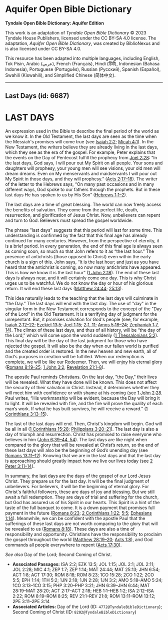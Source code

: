 # Aquifer Open Bible Dictionary

**Tyndale Open Bible Dictionary: Aquifer Edition**

This work is an adaptation of *Tyndale Open Bible Dictionary* © 2023 Tyndale House Publishers, licensed under the CC BY\-SA 4\.0 license. The adaptation, *Aquifer Open Bible Dictionary*, was created by BiblioNexus and is also licensed under CC BY\-SA 4\.0\.

This resource has been adapted into multiple languages, including English, Tok Pisin, Arabic (عربي), French (Français), Hindi (हिंदी), Indonesian (Bahasa Indonesia), Portuguese (Português), Russian (Русский), Spanish (Español), Swahili (Kiswahili), and Simplified Chinese (简体中文).



--------------------------------

## Last Days (id: 6687)

LAST DAYS
=========

An expression used in the Bible to describe the final period of the world as we know it. In the Old Testament, the last days are seen as the time when the Messiah's promises will come true (see [Isaiah 2:2](https://ref.ly/Isa2:2); [Micah 4:1](https://ref.ly/Mic4:1)). In the New Testament, the writers believe they are already living in the last days, which they see as the era of the gospel. For example, Peter explains that the events on the Day of Pentecost fulfill the prophecy from [Joel 2:28](https://ref.ly/Joel2:28): “In the last days, God says, I will pour out My Spirit on all people. Your sons and daughters will prophesy, your young men will see visions, your old men will dream dreams. Even on My menservants and maidservants I will pour out My Spirit in those days, and they will prophesy.” ([Acts 2:17–18](https://ref.ly/Acts2:17-Acts2:18)). The writer of the letter to the Hebrews says, “On many past occasions and in many different ways, God spoke to our fathers through the prophets. But in these last days He has spoken to us by His Son” ([Hebrews 1:1–2](https://ref.ly/Heb1:1-Heb1:2)).

The last days are a time of great blessing. The world can now freely access the benefits of salvation. They come from the perfect life, death, resurrection, and glorification of Jesus Christ. Now, unbelievers can repent and turn to God. Believers must spread the gospel worldwide.

The phrase "last days" suggests that this period will last for some time. This understanding is confirmed by the fact that this final age has already continued for many centuries. However, from the perspective of eternity, it is a brief period. In every generation, the end of this final age is always seen as coming soon, so much so that John refers to it as “the last hour.” The presence of antichrists (those opposed to Christ) even within the early church is a sign of this. John says, “It is the last hour; and just as you have heard that the antichrist is coming, so now many antichrists have appeared. This is how we know it is the last hour” ([1 John 2:18](https://ref.ly/1John2:18)). The end of these last days is always near, and it will certainly come one day. This is why Christ urges us to be watchful. We do not know the day or hour of his glorious return. It will end these last days ([Matthew 24:44](https://ref.ly/Matt24:44); [25:13](https://ref.ly/Matt25:13)).

This idea naturally leads to the teaching that the last days will culminate in “the Day.” The last days will end with the last day. The use of "day" in the singular form in the New Testament corresponds to the concept of the "Day of the Lord" in the Old Testament. It is a terrifying day of judgment for the unrepentant. But, it promises salvation for God's people (see, for example, [Isaiah 2:12–22](https://ref.ly/Isa2:12-Isa2:22); [Ezekiel 13:5](https://ref.ly/Ezek13:5); [Joel 1:15](https://ref.ly/Joel1:15); [2:1, 11](https://ref.ly/Joel2:1); [Amos 5:18–24](https://ref.ly/Amos5:18-Amos5:24); [Zephaniah 1:7, 14](https://ref.ly/Zeph1:7)). The climax of these last days, and thus of all history, will be “the day of the Lord,” which will come upon the world suddenly ([1 Thessalonians 5:2](https://ref.ly/1Thess5:2)). This final day will be the day of the last judgment for those who have rejected the gospel. It will also be the day when our fallen world is purified and the created order is restored. In the new heaven and new earth, all of God's purposes in creation will be fulfilled. When our redemption is complete, we will be like our Redeemer. Then, we will enjoy his eternal glory ([Romans 8:19–25](https://ref.ly/Rom8:19-Rom8:25); [1 John 3:2](https://ref.ly/1John3:2); [Revelation 21:1–8](https://ref.ly/Rev21:1-Rev21:8)).

The apostle Paul reminds Christians. On the last day, "the Day," their lives will be revealed. What they have done will be known. This does not affect the security of their salvation in Christ. Instead, it determines whether they will meet him with confidence or with shame at his coming (see [1 John 2:28](https://ref.ly/1John2:28). Paul writes, “His workmanship will be evident, because the Day will bring it to light. It will be revealed with fire, and the fire will prove the quality of each man’s work. If what he has built survives, he will receive a reward.” ([1 Corinthians 3:13–15](https://ref.ly/1Cor3:13-1Cor3:15)).

The last of the last days will end. Then, Christ's kingdom will begin. God will be all in all ([1 Corinthians 15:28](https://ref.ly/1Cor15:28); [Philippians 3:20–21](https://ref.ly/Phil3:20-Phil3:21)). The last day is also a day of triumph and resurrection. Christ has promised to raise everyone who believes in him ([John 6:39–44, 54](https://ref.ly/John6:39-John6:44)). The last days are like night when compared to the glory that will be revealed at Christ’s return, so the end of these last days will also be the beginning of God’s unending day (see [Romans 13:11–12](https://ref.ly/Rom13:11-Rom13:12)). Knowing that we are in the last days and that the last day is approaching should greatly impact how we live our lives today (see [2 Peter 3:11–14](https://ref.ly/2Pet3:11-2Pet3:14)).

In summary, the last days are the days of the gospel of our Lord Jesus Christ. They prepare us for the last day. It will be the final judgment of unbelievers. For believers, it will be the beginning of eternal glory. For Christ's faithful followers, these are days of joy and blessing. But we still await a full redemption. They are days of trial and suffering for the church, but God has assured us of his Spirit in our hearts. This Spirit is a hint of the taste of the full banquet to come. It is a down payment that promises full payment in the future ([Romans 8:23](https://ref.ly/Rom8:23); [2 Corinthians 1:22](https://ref.ly/2Cor1:22); [5:5](https://ref.ly/2Cor5:5); [Ephesians 1:14](https://ref.ly/Eph1:14)). Meanwhile, we can be confident with the apostle Paul that the sufferings of these last days are not worth comparing to the glory that will be revealed to us ([Romans 8:18](https://ref.ly/Rom8:18)). These days are also a time of responsibility and opportunity. Christians have the responsibility to proclaim the gospel throughout the world ([Matthew 28:19–20](https://ref.ly/Matt28:19-Matt28:20); [Acts 1:8](https://ref.ly/Acts1:8)), and God commands all people everywhere to repent ([Acts 17:30](https://ref.ly/Acts17:30)).

*See also* Day of the Lord; Second Coming of Christ.

* **Associated Passages:** ISA 2:2; EZK 13:5; JOL 1:15; JOL 2:1; JOL 2:11; JOL 2:28; MIC 4:1; ZEP 1:7; ZEP 1:14; MAT 24:44; MAT 25:13; JHN 6:54; ACT 1:8; ACT 17:30; ROM 8:18; ROM 8:23; 1CO 15:28; 2CO 1:22; 2CO 5:5; EPH 1:14; 1TH 5:2; 1JN 2:18; 1JN 2:28; 1JN 3:2; AMO 5:18–AMO 5:24; 1CO 3:13–1CO 3:15; PHP 3:20–PHP 3:21; JHN 6:39–JHN 6:44; MAT 28:19–MAT 28:20; ACT 2:17–ACT 2:18; HEB 1:1–HEB 1:2; ISA 2:12–ISA 2:22; ROM 8:19–ROM 8:25; REV 21:1–REV 21:8; ROM 13:11–ROM 13:12; 2PE 3:11–2PE 3:14
* **Associated Articles:** Day of the Lord (ID: `4772@TyndaleBibleDictionary`); Second Coming of Christ (ID: `8202@TyndaleBibleDictionary`)


